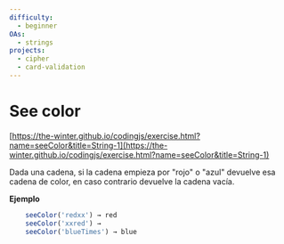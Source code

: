 ```yaml
---
difficulty:
  - beginner
OAs:
  - strings
projects:
  - cipher
  - card-validation
---
```


# See color

[https://the-winter.github.io/codingjs/exercise.html?name=seeColor&title=String-1](https://the-winter.github.io/codingjs/exercise.html?name=seeColor&title=String-1)

Dada una cadena, si la cadena empieza por "rojo" o "azul"
devuelve esa cadena de color, en caso contrario devuelve
la cadena vacía.

**Ejemplo**

```js
    seeColor('redxx') → red
    seeColor('xxred') →
    seeColor('blueTimes') → blue
```
